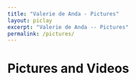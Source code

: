 ```yaml
---
title: "Valerie de Anda - Pictures"
layout: piclay
excerpt: "Valerie de Anda -- Pictures"
permalink: /pictures/
---
```


# Pictures and Videos

